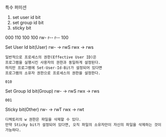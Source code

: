 특수 퍼미션
1. set user id bit
2. set group id bit
3. sticky bit

000 110 100 100
rw- r-- r--
	100

Set User Id bit(User)
	rw-  -> rwS
	rwx  -> rws

	일반적으로 프로세스의 권한(Effective User ID)은
	프로그램을 실행시킨 사용자의 권한과 동일하게 설정된다.
	하지만 프로그램에 Set-User-Id-Bit가 설정되어 있다면
	프로그램의 소유자 권한으로 프로세스의 권한을 설정한다.

	010
Set Group Id bit(Group)
	rw-  -> rwS
	rwx  -> rws

	001
Sticky bit(Other)
	rw-  -> rwT
	rwx  -> rwt
	
	디렉토리의 w 권한은 파일을 삭제할 수 있다.
	만약 Sticky bit가 설정되어 있다면, 오직 파일의 소유자만이 자신의 파일을 삭제하는 것이 가능하다.











